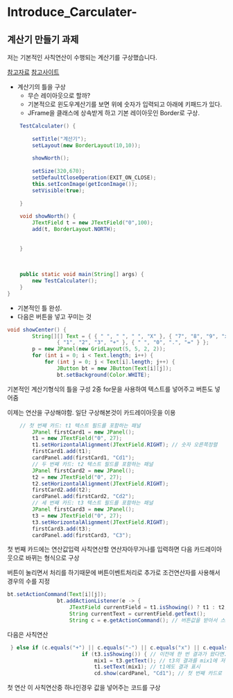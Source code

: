 # Introduce_Carculater-
## 계산기 만들기 과제 

 저는 기본적인 사칙연산이 수행되는 계산기를 구상했습니다.

 [참고자료](https://www.yes24.com/Product/Goods/95717011)
 [참고사이트](https://chatgpt.com/)

* 계산기의 틀을 구상
  * 무슨 레이아웃으로 할까?
  * 기본적으로 윈도우계산기를 보면 위에 숫자가 입력되고 아래에 키패드가 있다.
  * JFrame을 클래스에 상속받게 하고 기본 레이아웃인 Border로 구상.
 
```java
	TestCalculater() {
		
		setTitle("계산기");
		setLayout(new BorderLayout(10,10));
		
		showNorth();
	
		setSize(320,670);
		setDefaultCloseOperation(EXIT_ON_CLOSE);
		this.setIconImage(getIconImage());
		setVisible(true);
		
	}
	
	void showNorth() {
		JTextField t = new JTextField("0",100);
		add(t, BorderLayout.NORTH);
		
		
	}
	
	
	
	public static void main(String[] args) {
		new TestCalculater();
	}
}
```
  * 기본적인 틀 완성.
  * 다음은 버튼을 넣고 꾸미는 것
```java
void showCenter() {
        String[][] Text = { { " ", " ", " ", "X" }, { "7", "8", "9", "x" }, { "4", "5", "6", "-" },
                { "1", "2", "3", "+" }, { " ", "0", ".", "=" } };
        p = new JPanel(new GridLayout(5, 5, 2, 2));
        for (int i = 0; i < Text.length; i++) {
            for (int j = 0; j < Text[i].length; j++) {
                JButton bt = new JButton(Text[i][j]);
                bt.setBackground(Color.WHITE);
```
기본적인 계산기형식의 틀을 구성
2중 for문을 사용하여 텍스트를 넣어주고 버튼도 넣어줌

이제는 연산을 구상해야함.
일단 구상해본것이 카드레이아웃을 이용

```java
	// 첫 번째 카드: t1 텍스트 필드를 포함하는 패널
		JPanel firstCard1 = new JPanel();
		t1 = new JTextField("0", 27);
		t1.setHorizontalAlignment(JTextField.RIGHT); // 숫자 오른쪽정렬
		firstCard1.add(t1);
		cardPanel.add(firstCard1, "Cd1");
		// 두 번째 카드: t2 텍스트 필드를 포함하는 패널
		JPanel firstCard2 = new JPanel();
		t2 = new JTextField("0", 27);
		t2.setHorizontalAlignment(JTextField.RIGHT);
		firstCard2.add(t2);
		cardPanel.add(firstCard2, "Cd2");
		// 세 번째 카드: t3 텍스트 필드를 포함하는 패널
		JPanel firstCard3 = new JPanel();
		t3 = new JTextField("0", 27);
		t3.setHorizontalAlignment(JTextField.RIGHT);
		firstCard3.add(t3);
		cardPanel.add(firstCard3, "C3");
```
첫 번째 카드에는 연산값입력 사칙연산할 연산자아무거나를 입력하면 다음 카드레이아웃으로 바뀌는 형식으로 구상 



버튼이 눌리면서 처리를 하기때문에 버튼이벤트처리로
추가로 조건연산자를 사용해서 경우의 수를 지정

```java
bt.setActionCommand(Text[i][j]);
		        bt.addActionListener(e -> {
		            JTextField currentField = t1.isShowing() ? t1 : t2; // 조건연산자 활용 현재 카드에 따라 필드 선택
		            String currentText = currentField.getText();
		            String c = e.getActionCommand(); // 버튼값을 받아서 스트링 c에 넣어줌

```
다음은 사칙연산
```java
 } else if (c.equals("+") || c.equals("-") || c.equals("x") || c.equals("÷")) { // 연산자 버튼이 눌릴 때
		                if (t3.isShowing()) { // 이전에 한 번 결과가 왔다면.
		                    mix1 = t3.getText(); // t3의 결과를 mix1에 저장
		                    t1.setText(mix1); // t1에도 결과 표시
		                    cd.show(cardPanel, "Cd1"); // 첫 번째 카드로 전환
```
첫 연산 이 사칙연산중 하나인경우 값을 넣어주는 코드를 구상


